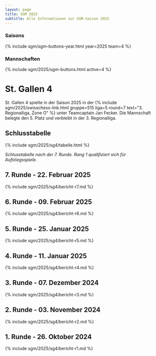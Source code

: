```yaml
---
layout: page
title: SGM 2025
subtitle: Alle Informationen zur SGM-Saison 2025
---
```


### Saisons

{% include sgm/sgm-buttons-year.html year=2025 team=4 %}

### Mannschaften

{% include sgm/2025/sgm-buttons.html active=4 %}

# St. Gallen 4

St. Gallen 4 spielte in der Saison 2025 in der
{% include sgm/2025/swisschess-link.html gruppe=515 liga=5 round=7 text="3. Regionalliga, Zone O" %} unter Teamcaptain
Jan Fecker. Die Mannschaft belegte den 5. Platz und verbleibt in der 3. Regionalliga.

## Schlusstabelle

{% include sgm/2025/sg4/tabelle.html %}

_Schlusstabelle nach der 7. Runde. Rang 1 qualifiziert sich für Aufstiegsspiele._

## 7. Runde - 22. Februar 2025

{% include sgm/2025/sg4/bericht-r7.md %}

## 6. Runde - 09. Februar 2025

{% include sgm/2025/sg4/bericht-r6.md %}

## 5. Runde - 25. Januar 2025

{% include sgm/2025/sg4/bericht-r5.md %}

## 4. Runde - 11. Januar 2025

{% include sgm/2025/sg4/bericht-r4.md %}

## 3. Runde - 07. Dezember 2024

{% include sgm/2025/sg4/bericht-r3.md %}

## 2. Runde - 03. November 2024

{% include sgm/2025/sg4/bericht-r2.md %}

## 1. Runde - 26. Oktober 2024

{% include sgm/2025/sg4/bericht-r1.md %}

<style>
table th, table td:nth-of-type(4) {
    white-space: nowrap;
}
</style>
